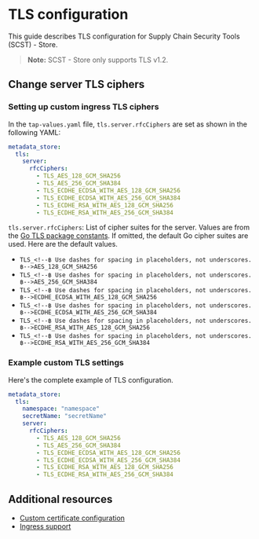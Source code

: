 # TLS configuration

This guide describes TLS configuration for Supply Chain Security Tools (SCST) - Store.

> **Note:** SCST - Store only supports TLS v1.2.

## Change server TLS ciphers

### Setting up custom ingress TLS ciphers

In the `tap-values.yaml` file, `tls.server.rfcCiphers` are set as shown in the following YAML:

```yaml
metadata_store:
  tls:
    server:
      rfcCiphers:
        - TLS_AES_128_GCM_SHA256
        - TLS_AES_256_GCM_SHA384
        - TLS_ECDHE_ECDSA_WITH_AES_128_GCM_SHA256
        - TLS_ECDHE_ECDSA_WITH_AES_256_GCM_SHA384
        - TLS_ECDHE_RSA_WITH_AES_128_GCM_SHA256
        - TLS_ECDHE_RSA_WITH_AES_256_GCM_SHA384
```

`tls.server.rfcCiphers`: List of cipher suites for the server. Values are from the [Go TLS package constants](https://golang.org/pkg/crypto/tls/#pkg-constants). If omitted, the default Go cipher suites are used. Here are the default values.

- `TLS_<!--฿ Use dashes for spacing in placeholders, not underscores. ฿-->AES_128_GCM_SHA256`
- `TLS_<!--฿ Use dashes for spacing in placeholders, not underscores. ฿-->AES_256_GCM_SHA384`
- `TLS_<!--฿ Use dashes for spacing in placeholders, not underscores. ฿-->ECDHE_ECDSA_WITH_AES_128_GCM_SHA256`
- `TLS_<!--฿ Use dashes for spacing in placeholders, not underscores. ฿-->ECDHE_ECDSA_WITH_AES_256_GCM_SHA384`
- `TLS_<!--฿ Use dashes for spacing in placeholders, not underscores. ฿-->ECDHE_RSA_WITH_AES_128_GCM_SHA256`
- `TLS_<!--฿ Use dashes for spacing in placeholders, not underscores. ฿-->ECDHE_RSA_WITH_AES_256_GCM_SHA384`

### Example custom TLS settings

Here's the complete example of TLS configuration.

```yaml
metadata_store:
  tls:
    namespace: "namespace"
    secretName: "secretName"
    server:
      rfcCiphers:
        - TLS_AES_128_GCM_SHA256
        - TLS_AES_256_GCM_SHA384
        - TLS_ECDHE_ECDSA_WITH_AES_128_GCM_SHA256
        - TLS_ECDHE_ECDSA_WITH_AES_256_GCM_SHA384
        - TLS_ECDHE_RSA_WITH_AES_128_GCM_SHA256
        - TLS_ECDHE_RSA_WITH_AES_256_GCM_SHA384
```

## Additional resources

- [Custom certificate configuration](custom-cert.hbs.md)
- [Ingress support](ingress.hbs.md)